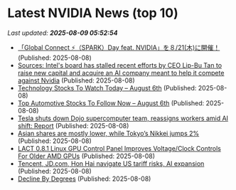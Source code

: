 # Latest NVIDIA News (top 10)
_Last updated: **2025-08-09 05:52:54**_

- [「Global Connect ⚡（SPARK）Day feat. NVIDIA」を８/21(木)に開催！](https://prtimes.jp/main/html/rd/p/000000033.000066714.html) (Published: 2025-08-08)
- [Sources: Intel's board has stalled recent efforts by CEO Lip-Bu Tan to raise new capital and acquire an AI company meant to help it compete against Nvidia](https://biztoc.com/x/8d3b4843f8eaf8ab) (Published: 2025-08-08)
- [Technology Stocks To Watch Today – August 6th](https://www.etfdailynews.com/2025/08/08/technology-stocks-to-watch-today-august-6th/) (Published: 2025-08-08)
- [Top Automotive Stocks To Follow Now – August 6th](https://www.etfdailynews.com/2025/08/08/top-automotive-stocks-to-follow-now-august-6th/) (Published: 2025-08-08)
- [Tesla shuts down Dojo supercomputer team, reassigns workers amid AI shift: Report](https://economictimes.indiatimes.com/news/international/global-trends/tesla-shuts-down-dojo-supercomputer-team-reassigns-workers-amid-ai-shift-report/articleshow/123180527.cms) (Published: 2025-08-08)
- [Asian shares are mostly lower, while Tokyo’s Nikkei jumps 2%](https://financialpost.com/pmn/asian-shares-are-mostly-lower-while-tokyos-nikkei-jumps-2) (Published: 2025-08-08)
- [LACT 0.8.1 Linux GPU Control Panel Improves Voltage/Clock Controls For Older AMD GPUs](https://www.phoronix.com/news/LACT-0.8.1) (Published: 2025-08-08)
- [Tencent, JD.com, Hon Hai navigate US tariff risks, AI expansion](https://www.bloomberg.com/news/articles/2025-08-08/tencent-jd-com-hon-hai-navigate-us-tariff-risks-ai-expansion) (Published: 2025-08-08)
- [Decline By Degrees](https://www.forbes.com/sites/richkarlgaard/2025/08/07/decline-by-degrees/) (Published: 2025-08-08)
